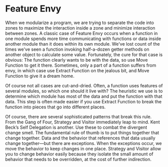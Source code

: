 # Feature Envy

When we modularize a program, we are trying to separate the code into zones to maximize the interaction inside a zone and minimize interaction between zones. A classic case of Feature Envy occurs when a function in one module spends more time communicating with functions or data inside another module than it does within its own module. We've lost count of the times we've seen a function invoking half-a-dozen getter methods on another object to calculate some value. Fortunately, the cure for that case is obvious: The function clearly wants to be with the data, so use Move Function to get it there. Sometimes, only a part of a function suffers from envy, in which case use Extract Function on the jealous bit, and Move Function to give it a dream home.

Of course not all cases are cut-and-dried. Often, a function uses features of several modules, so which one should it live with? The heuristic we use is to determine which module has most of the data and put the function with that data. This step is often made easier if you use Extract Function to break the function into pieces that go into different places.

Of course, there are several sophisticated patterns that break this rule. From the Gang of Four, Strategy and Visitor immediately leap to mind. Kent Beck’s Self Delegation is another. Use these to combat the divergent change smell. The fundamental rule of thumb is to put things together that change together. Data and the behavior that references that data usually change together—but there are exceptions. When the exceptions occur, we move the behavior to keep changes in one place. Strategy and Visitor allow you to change behavior easily because they isolate the small amount of behavior that needs to be overridden, at the cost of further indirection.
